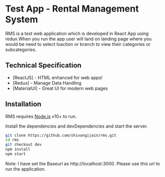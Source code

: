 # Test App - Rental Management System
RMS is a test web application which is developed in React App using redux.When you run the app user will land on landing page where you would be need to select loaction or branch to view their categories or subcategories.

## Technical Specification

- [ReactJS] - HTML enhanced for web apps!
- [Redux] - Manage Data Handling
- [MaterialUI] - Great UI for modern web pages

## Installation

RMS requires [Node.js](https://nodejs.org/) v10+ to run.

Install the dependencies and devDependencies and start the server.

```sh
git clone https://github.com/shivangijain/rms.git
cd rms
git checkout dev
npm install
npm start
```
Note: I have set the Baseurl as http://localhost:3000. Please use this url to run the application.
